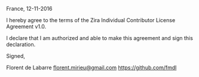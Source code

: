 France, 12-11-2016

I hereby agree to the terms of the Zira Individual Contributor License
Agreement v1.0.

I declare that I am authorized and able to make this agreement and sign this
declaration.

Signed,

Florent de Labarre florent.mirieu@gmail.com https://github.com/fmdl

